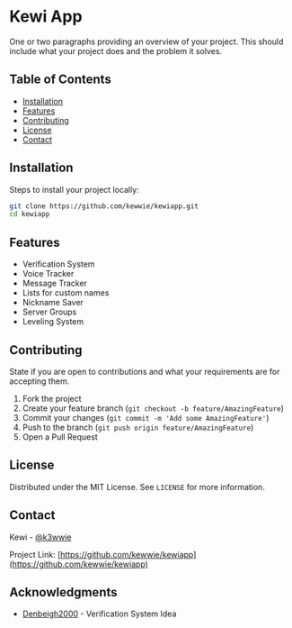 # Kewi App

One or two paragraphs providing an overview of your project. This should include what your project does and the problem it solves.

## Table of Contents

- [Installation](#installation)
- [Features](#features)
- [Contributing](#contributing)
- [License](#license)
- [Contact](#contact)

## Installation

Steps to install your project locally:

```bash
git clone https://github.com/kewwie/kewiapp.git
cd kewiapp
```


## Features

- Verification System
- Voice Tracker
- Message Tracker
- Lists for custom names
- Nickname Saver
- Server Groups
- Leveling System

## Contributing

State if you are open to contributions and what your requirements are for accepting them.

1. Fork the project
2. Create your feature branch (`git checkout -b feature/AmazingFeature`)
3. Commit your changes (`git commit -m 'Add some AmazingFeature'`)
4. Push to the branch (`git push origin feature/AmazingFeature`)
5. Open a Pull Request

## License

Distributed under the MIT License. See `LICENSE` for more information.

## Contact

Kewi - [@k3wwie](https://twitter.com/k3wwie)

Project Link: [https://github.com/kewwie/kewiapp](https://github.com/kewwie/kewiapp)

## Acknowledgments

- [Denbeigh2000](https://github.com/denbeigh2000) - Verification System Idea

